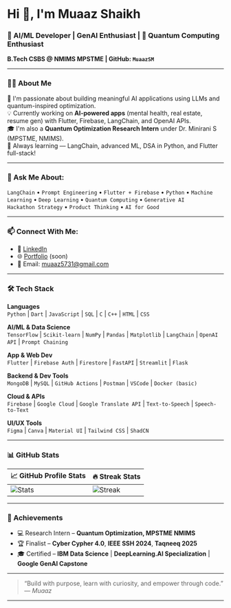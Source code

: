 # Hi 👋, I'm Muaaz Shaikh

### 🚀 AI/ML Developer | GenAI Enthusiast | 🧠 Quantum Computing Enthusiast  
**B.Tech CSBS @ NMIMS MPSTME | GitHub: `MuaazSM`**

---

### 👨‍💻 About Me

🔬 I'm passionate about building meaningful AI applications using LLMs and quantum-inspired optimization.  
💡 Currently working on **AI-powered apps** (mental health, real estate, resume gen) with Flutter, Firebase, LangChain, and OpenAI APIs.  
🎓 I'm also a **Quantum Optimization Research Intern** under Dr. Minirani S (MPSTME, NMIMS).  
🌱 Always learning — LangChain, advanced ML, DSA in Python, and Flutter full-stack!

---

### 💬 Ask Me About:

`LangChain` • `Prompt Engineering` • `Flutter + Firebase` • `Python` • 
`Machine Learning` • `Deep Learning` • `Quantum Computing` • `Generative AI`  
`Hackathon Strategy` • `Product Thinking` • `AI for Good`

---

### 📫 Connect With Me:

- 💼 [LinkedIn](https://www.linkedin.com/in/muaazshaikh/)
- 🌐 [Portfolio](https://github.com/MuaazSM) (soon)
- 📧 Email: muaaz5731@gmail.com

---

### 🛠️ Tech Stack

**Languages**  
`Python` | `Dart` | `JavaScript` | `SQL` | `C` | `C++` | `HTML` | `CSS`

**AI/ML & Data Science**  
`TensorFlow` | `Scikit-learn` | `NumPy` | `Pandas` | `Matplotlib` | `LangChain` | `OpenAI API` | `Prompt Chaining`

**App & Web Dev**  
`Flutter` | `Firebase Auth` | `Firestore` | `FastAPI` | `Streamlit` | `Flask`

**Backend & Dev Tools**  
`MongoDB` | `MySQL` | `GitHub Actions` | `Postman` | `VSCode` | `Docker (basic)`

**Cloud & APIs**  
`Firebase` | `Google Cloud` | `Google Translate API` | `Text-to-Speech` | `Speech-to-Text`

**UI/UX Tools**  
`Figma` | `Canva` | `Material UI` | `Tailwind CSS` | `ShadCN`

---

### 📊 GitHub Stats

| 📈 GitHub Profile Stats | 🔥 Streak Stats |
|--------------------------|-----------------|
| ![Stats](https://github-readme-stats.vercel.app/api?username=MuaazSM&show_icons=true&theme=tokyonight) | ![Streak](https://github-readme-streak-stats.herokuapp.com?user=MuaazSM&theme=tokyonight) |


---

### 🏅 Achievements

- 💻 Research Intern – **Quantum Optimization, MPSTME NMIMS**  
- 🏆 Finalist – **Cyber Cypher 4.0**, **IEEE SSH 2024**, **Taqneeq 2025**  
- 🎓 Certified – **IBM Data Science** | **DeepLearning.AI Specialization** | **Google GenAI Capstone**

---

> “Build with purpose, learn with curiosity, and empower through code.”  
> — *Muaaz*

---

